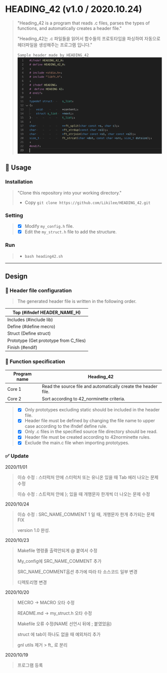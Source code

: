 # HEADING_42 (v1.0 / 2020.10.24)

>
> "Heading_42 is a program that reads .c files, parses the types of functions, and automatically creates a header file."
>
> "Heading_42는  .c 파일들을 읽어서 함수들의 프로토타입을 파싱하여 자동으로 헤더파일을 생성해주는 프로그램 입니다."
>
> `Sample header made by HEADING_42`
> ![Sample](Img/Sample.png)

## 🚀 Usage
### Installation
>
> "Clone this repository into your working directory."
>
>- Copy `git clone https://github.com/Likilee/HEADING_42.git`
>

### Setting
>- [x] Modify `my_config.h` file.
>- [x] Edit the `my_struct.h` file to add the structure.

### Run
>- `bash heading42.sh`

----

## Design
### 🥊 Header file configuration

> The generated header file is written in the following order.

| Top (#ifndef HEADER_NAME_H)               |
| ---------------- |
| Includes (#include lib)   |
| Define (#define mecro)   |
| Struct (Define struct)   |
| Prototype (Get prototype from C_files) |
| Finish (#endif) |

### 🥊 Function specification

| Program name | Heading_42 |
| ---------------- | -------------- |
| Core 1 | Read the source file and automatically create the header file. |
| Core 2 | Sort according to 42_norminette criteria. |

>- [x] Only prototypes excluding static should be included in the header file.
>- [x] Header file must be defined by changing the file name to upper case according to the ifndef define rule.
>- [x] Only .c files in the specified source file directory should be read.
>- [x] Header file must be created according to 42norminette rules.
>- [x] Exclude the main.c file when importing prototypes.

### ✅ Update
2020/11/01

> 이슈 수정 : 스터럭처 안에 스터럭처 또는 유니온 있을 때 Tab 에러 나오는 문제 수정
>
> 이슈 수정 : 스트럭처 안에 }; 있을 때 개행문자 한개씩 더 나오는 문제 수정

2020/10/24
> 이슈 수정 : SRC_NAME_COMMENT 1 일 때, 개행문자 한개 추가되는 문제 FIX
>
> version 1.0 완성.
>
2020/10/23

> Makefile 명령줄 출력안되게 @ 붙여서 수정
>
> My_config에 SRC_NAME_COMMENT 추가
>
> SRC_NAME_COMMENT옵션 추가에 따라 타 소스코드 일부 변경
>
> 디렉토리명 변경

2020/10/20
> MECRO -> MACRO 오타 수정
>
> README.md -> my_struct.h 오타 수정
>
>  Makefile 오류 수정(NAME 선언시 뒤에 ; 붙였었음)
>
> struct 에 tab이 하나도 없을 때 예외처리 추가
>
> gnl utils 제거 > ft_ 로 분리

2020/10/19

> 프로그램 등록
